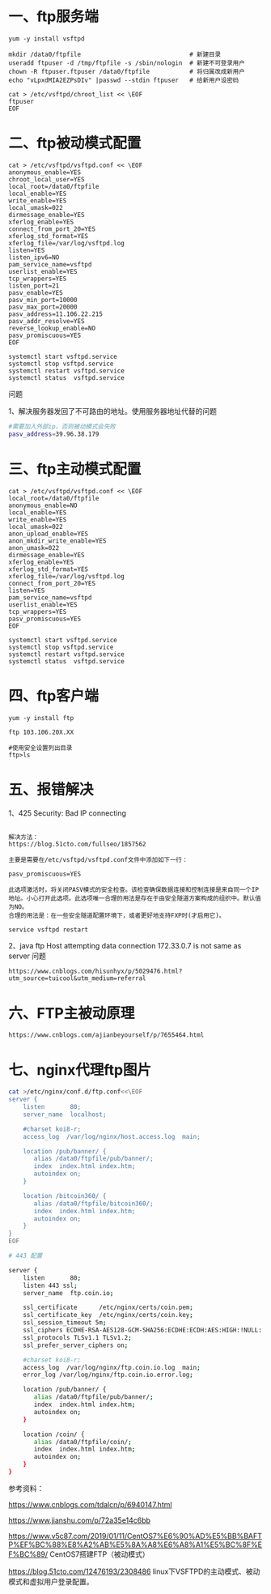 # 一、ftp服务端
```
yum -y install vsftpd

mkdir /data0/ftpfile                              # 新建目录
useradd ftpuser -d /tmp/ftpfile -s /sbin/nologin  # 新建不可登录用户
chown -R ftpuser.ftpuser /data0/ftpfile           # 将归属改成新用户
echo "vLpxdMIA2EZPsDIv" |passwd --stdin ftpuser   # 给新用户设密码

cat > /etc/vsftpd/chroot_list << \EOF
ftpuser
EOF
```
# 二、ftp被动模式配置
```
cat > /etc/vsftpd/vsftpd.conf << \EOF
anonymous_enable=YES
chroot_local_user=YES
local_root=/data0/ftpfile 
local_enable=YES
write_enable=YES
local_umask=022
dirmessage_enable=YES
xferlog_enable=YES
connect_from_port_20=YES
xferlog_std_format=YES
xferlog_file=/var/log/vsftpd.log
listen=YES
listen_ipv6=NO
pam_service_name=vsftpd
userlist_enable=YES
tcp_wrappers=YES
listen_port=21
pasv_enable=YES
pasv_min_port=10000
pasv_max_port=20000
pasv_address=11.106.22.215
pasv_addr_resolve=YES
reverse_lookup_enable=NO
pasv_promiscuous=YES
EOF

systemctl start vsftpd.service
systemctl stop vsftpd.service
systemctl restart vsftpd.service
systemctl status  vsftpd.service
```

问题

1、解决服务器发回了不可路由的地址。使用服务器地址代替的问题

```bash
#需要加入外部ip，否则被动模式会失败
pasv_address=39.96.38.179
```


# 三、ftp主动模式配置
```
cat > /etc/vsftpd/vsftpd.conf << \EOF
local_root=/data0/ftpfile
anonymous_enable=NO
local_enable=YES
write_enable=YES
local_umask=022
anon_upload_enable=YES
anon_mkdir_write_enable=YES
anon_umask=022
dirmessage_enable=YES
xferlog_enable=YES
xferlog_std_format=YES
xferlog_file=/var/log/vsftpd.log
connect_from_port_20=YES
listen=YES
pam_service_name=vsftpd
userlist_enable=YES
tcp_wrappers=YES
pasv_promiscuous=YES
EOF

systemctl start vsftpd.service
systemctl stop vsftpd.service
systemctl restart vsftpd.service
systemctl status  vsftpd.service
```
# 四、ftp客户端
```
yum -y install ftp

ftp 103.106.20X.XX

#使用安全设置列出目录
ftp>ls
```

# 五、报错解决

1、425 Security: Bad IP connecting

```

解决方法：
https://blog.51cto.com/fullseo/1857562

主要是需要在/etc/vsftpd/vsftpd.conf文件中添加如下一行：

pasv_promiscuous=YES

此选项激活时，将关闭PASV模式的安全检查。该检查确保数据连接和控制连接是来自同一个IP地址。小心打开此选项。此选项唯一合理的用法是存在于由安全隧道方案构成的组织中。默认值为NO。 
合理的用法是：在一些安全隧道配置环境下，或者更好地支持FXP时(才启用它)。

service vsftpd restart
```

2、java ftp Host attempting data connection 172.33.0.7 is not same as server 问题

```
https://www.cnblogs.com/hisunhyx/p/5029476.html?utm_source=tuicool&utm_medium=referral
```

# 六、FTP主被动原理
```
https://www.cnblogs.com/ajianbeyourself/p/7655464.html
```

# 七、nginx代理ftp图片
```bash
cat >/etc/nginx/conf.d/ftp.conf<<\EOF
server {
    listen       80;
    server_name  localhost;

    #charset koi8-r;
    access_log  /var/log/nginx/host.access.log  main;

    location /pub/banner/ {
       alias /data0/ftpfile/pub/banner/;
       index  index.html index.htm;
       autoindex on;
    }

    location /bitcoin360/ {
       alias /data0/ftpfile/bitcoin360/;
       index  index.html index.htm;
       autoindex on;
    }
}
EOF

# 443 配置

server {
    listen       80;
    listen 443 ssl;
    server_name  ftp.coin.io;

    ssl_certificate      /etc/nginx/certs/coin.pem;
    ssl_certificate_key  /etc/nginx/certs/coin.key;
    ssl_session_timeout 5m;
    ssl_ciphers ECDHE-RSA-AES128-GCM-SHA256:ECDHE:ECDH:AES:HIGH:!NULL:!aNULL:!MD5:!ADH:!RC4;
    ssl_protocols TLSv1.1 TLSv1.2;
    ssl_prefer_server_ciphers on;

    #charset koi8-r;
    access_log  /var/log/nginx/ftp.coin.io.log  main;
    error_log /var/log/nginx/ftp.coin.io.error.log;

    location /pub/banner/ {
       alias /data0/ftpfile/pub/banner/;
       index  index.html index.htm;
       autoindex on;
    }

    location /coin/ {
       alias /data0/ftpfile/coin/;
       index  index.html index.htm;
       autoindex on;
    }
}
```
参考资料：

https://www.cnblogs.com/tdalcn/p/6940147.html  

https://www.jianshu.com/p/72a35e14c6bb

https://www.v5c87.com/2019/01/11/CentOS7%E6%90%AD%E5%BB%BAFTP%EF%BC%88%E8%A2%AB%E5%8A%A8%E6%A8%A1%E5%BC%8F%EF%BC%89/ CentOS7搭建FTP（被动模式）

https://blog.51cto.com/12476193/2308486  linux下VSFTPD的主动模式、被动模式和虚拟用户登录配置。

